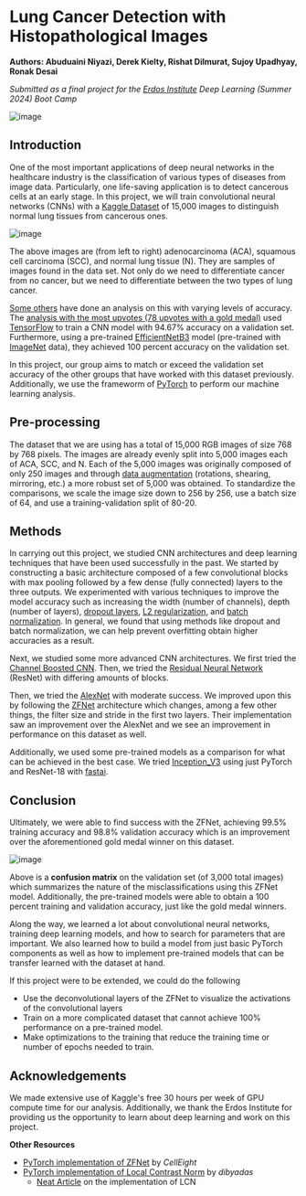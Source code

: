 # Lung Cancer Detection with Histopathological Images

**Authors: Abuduaini Niyazi, Derek Kielty, Rishat Dilmurat, Sujoy Upadhyay, Ronak Desai**

*Submitted as a final project for the [Erdos Institute](https://www.erdosinstitute.org/) Deep Learning (Summer 2024) Boot Camp*

![image](https://github.com/user-attachments/assets/05984823-5162-4bb2-b6a7-dbe47f7af596)

## Introduction

One of the most important applications of deep neural networks in the healthcare industry is the classification of various types of diseases from image data. Particularly, one life-saving application is to detect cancerous cells at an early stage. In this project, we will train convolutional neural networks (CNNs) with a [Kaggle Dataset](https://www.kaggle.com/datasets/andrewmvd/lung-and-colon-cancer-histopathological-images) of 15,000 images to distinguish normal lung tissues from cancerous ones.

![image](https://github.com/user-attachments/assets/c89b7429-ab99-4678-9613-5fa1f08e6a53)

The above images are (from left to right) adenocarcinoma (ACA), squamous cell carcinoma (SCC), and normal lung tissue (N). They are samples of images found in the data set. Not only do we need to differentiate cancer from no cancer, but we need to differentiate between the two types of lung cancer.

[Some others](https://www.geeksforgeeks.org/lung-cancer-detection-using-convolutional-neural-network-cnn/#) have done an analysis on this with varying levels of accuracy. The [analysis with the most upvotes (78 upvotes with a gold medal)](https://www.kaggle.com/code/mohamedsameh0410/lung-cancer-detection-with-cnn-efficientnetb3#EfficientNetB3) used [TensorFlow](https://www.tensorflow.org/) to train a CNN model with 94.67% accuracy on a validation set. Furthermore, using a pre-trained [EfficientNetB3](https://keras.io/api/applications/efficientnet/) model (pre-trained with [ImageNet](https://image-net.org/) data), they achieved 100 percent accuracy on the validation set.

In this project, our group aims to match or exceed the validation set accuracy of the other groups that have worked with this dataset previously. Additionally, we use the frameworm of [PyTorch](https://pytorch.org/) to perform our machine learning analysis. 

## Pre-processing

The dataset that we are using has a total of 15,000 RGB images of size 768 by 768 pixels. The images are already evenly split into 5,000 images each of ACA, SCC, and N. Each of the 5,000 images was originally composed of only 250 images and through [data augmentation](https://pytorch.org/vision/stable/transforms.html) (rotations, shearing, mirroring, etc.) a more robust set of 5,000 was obtained. To standardize the comparisons, we scale the image size down to 256 by 256, use a batch size of 64, and use a training-validation split of 80-20. 

## Methods

In carrying out this project, we studied CNN architectures and deep learning techniques that have been used successfully in the past. We started by constructing a basic architecture composed of a few convolutional blocks with max pooling followed by a few dense (fully connected) layers to the three outputs. We experimented with various techniques to improve the model accuracy such as increasing the width (number of channels), depth (number of layers), [dropout layers](https://arxiv.org/abs/1207.0580), [L2 regularization](https://dl.acm.org/doi/10.5555/1795114.1795128), and [batch normalization](https://arxiv.org/abs/1502.03167). In general, we found that using methods like dropout and batch normalization, we can help prevent overfitting obtain higher accuracies as a result. 

Next, we studied some more advanced CNN architectures. We first tried the [Channel Boosted CNN](https://arxiv.org/abs/1804.08528). Then, we tried the [Residual Neural Network](https://arxiv.org/abs/1512.03385) (ResNet) with differing amounts of blocks. 

Then, we tried the [AlexNet](https://dl.acm.org/doi/10.1145/3065386) with moderate success. We improved upon this by following the [ZFNet](https://link.springer.com/chapter/10.1007/978-3-319-10590-1_53) architecture which changes, among a few other things, the filter size and stride in the first two layers. Their implementation saw an improvement over the AlexNet and we see an improvement in performance on this dataset as well. 

Additionally, we used some pre-trained models as a comparison for what can be achieved in the best case. We tried [Inception_V3](https://pytorch.org/hub/pytorch_vision_inception_v3/) using just PyTorch and ResNet-18 with [fastai](https://docs.fast.ai/). 

## Conclusion

Ultimately, we were able to find success with the ZFNet, achieving 99.5% training accuracy and 98.8% validation accuracy which is an improvement over the aforementioned gold medal winner on this dataset. 

![image](https://github.com/user-attachments/assets/3d670cc6-f292-4385-8796-625e036abbe5)

Above is a **confusion matrix** on the validation set (of 3,000 total images) which summarizes the nature of the misclassifications using this ZFNet model. Additionally, the pre-trained models were able to obtain a 100 percent training and validation accuracy, just like the gold medal winners. 

Along the way, we learned a lot about convolutional neural networks, training deep learning models, and how to search for parameters that are important. We also learned how to build a model from just basic PyTorch components as well as how to implement pre-trained models that can be transfer learned with the dataset at hand.

If this project were to be extended, we could do the following 
- Use the deconvolutional layers of the ZFNet to visualize the activations of the convolutional layers
- Train on a more complicated dataset that cannot achieve 100% performance on a pre-trained model.
- Make optimizations to the training that reduce the training time or number of epochs needed to train.

## Acknowledgements

We made extensive use of Kaggle's free 30 hours per week of GPU compute time for our analysis. Additionally, we thank the Erdos Institute for providing us the opportunity to learn about deep learning and work on this project.

**Other Resources**
- [PyTorch implementation of ZFNet](https://github.com/CellEight/Pytorch-ZFNet/tree/main) by *CellEight*
- [PyTorch implementation of Local Contrast Norm](https://github.com/dibyadas/Visualize-Normalizations/blob/master/LocalContrastNorm.ipynb) by *dibyadas*
  + [Neat Article](https://medium.com/@dibyadas/visualizing-different-normalization-techniques-84ea5cc8c378) on the implementation of LCN
